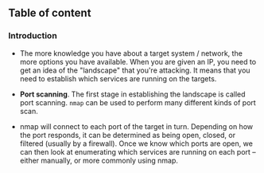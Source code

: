 ## Table of content

### Introduction

- The more knowledge you have about a target system / network, the more options you have available. When you are given an IP, you need to get an idea of the "landscape" that you're attacking. It means that you need to establish which services are running on the targets.

- **Port scanning**. The first stage in establishing the landscape is called port scanning. ```nmap``` can be used to perform many different kinds of port scan.  

- nmap will connect to each port of the target in turn. Depending on how the port responds, it can be determined as being open, closed, or filtered (usually by a firewall). Once we know which ports are open, we can then look at enumerating which services are running on each port – either manually, or more commonly using nmap.
